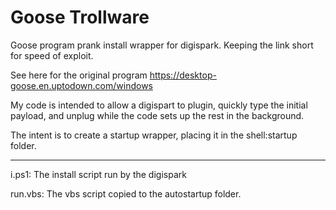 # Goose Trollware
Goose program prank install wrapper for digispark. Keeping the link short for speed of exploit. 

See here for the original program https://desktop-goose.en.uptodown.com/windows

My code is intended to allow a digispart to plugin, quickly type the initial payload, and unplug while the code sets up the rest in the background.

The intent is to create a startup wrapper, placing it in the shell:startup folder. 

---

i.ps1: The install script run by the digispark

run.vbs: The vbs script copied to the autostartup folder.

